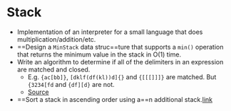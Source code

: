 Stack
==

- Implementation of an interpreter for a small language that does multiplication/addition/etc.
- ==Design a `MinStack` data struc==ture that supports a `min()` operation that returns the minimum value in the stack in O(1) time.
- Write an algorithm to determine if all of the delimiters in an expression are matched and closed.
  - E.g. `{ac[bb]}`, `[dklf(df(kl))d]{}` and `{[[[]]]}` are matched. But `{3234[fd` and `{df][d}` are not.
  - [Source](http://blog.gainlo.co/index.php/2016/09/30/uber-interview-question-delimiter-matching/)
- ==Sort a stack in ascending order using a==n additional stack.[link](https://www.geeksforgeeks.org/sort-stack-using-temporary-stack/) 
